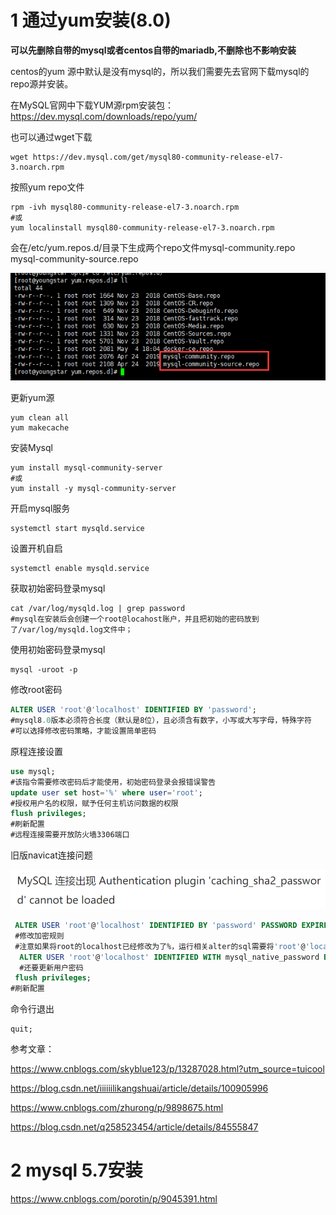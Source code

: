 # 1 通过yum安装(8.0)

**可以先删除自带的mysql或者centos自带的mariadb,不删除也不影响安装**

centos的yum 源中默认是没有mysql的，所以我们需要先去官网下载mysql的repo源并安装。

在MySQL官网中下载YUM源rpm安装包：https://dev.mysql.com/downloads/repo/yum/ 

也可以通过wget下载

```shell
wget https://dev.mysql.com/get/mysql80-community-release-el7-3.noarch.rpm
```

按照yum repo文件

```shell
rpm -ivh mysql80-community-release-el7-3.noarch.rpm
#或
yum localinstall mysql80-community-release-el7-3.noarch.rpm
```

会在/etc/yum.repos.d/目录下生成两个repo文件mysql-community.repo mysql-community-source.repo

![image-20210603211246565](MySql安装.assets/image-20210603211246565.png)

更新yum源

```shell
yum clean all
yum makecache
```

安装Mysql

```shell
yum install mysql-community-server
#或
yum install -y mysql-community-server
```

开启mysql服务

```shell
systemctl start mysqld.service
```

设置开机自启

```shell
systemctl enable mysqld.service
```

获取初始密码登录mysql

```shell
cat /var/log/mysqld.log | grep password
#mysql在安装后会创建一个root@locahost账户，并且把初始的密码放到了/var/log/mysqld.log文件中；
```

使用初始密码登录mysql

```shell
mysql -uroot -p
```

修改root密码

```sql
ALTER USER 'root'@'localhost' IDENTIFIED BY 'password';
#mysql8.0版本必须符合长度（默认是8位），且必须含有数字，小写或大写字母，特殊字符
#可以选择修改密码策略，才能设置简单密码
```

原程连接设置

```sql
use mysql;
#该指令需要修改密码后才能使用，初始密码登录会报错误警告
update user set host='%' where user='root';
#授权用户名的权限，赋予任何主机访问数据的权限
flush privileges;
#刷新配置
#远程连接需要开放防火墙3306端口
```

旧版navicat连接问题

![image-20210603212219784](MySql安装.assets/image-20210603212219784.png)

```sql
 ALTER USER 'root'@'localhost' IDENTIFIED BY 'password' PASSWORD EXPIRE NEVER;   
 #修改加密规则
 #注意如果将root的localhost已经修改为了%，运行相关alter的sql需要将'root'@'localhost' 改成对应的'root'@'%'
  ALTER USER 'root'@'localhost' IDENTIFIED WITH mysql_native_password BY 'password'; 
  #还要更新用户密码
 flush privileges;
#刷新配置
```

命令行退出

```
quit;
```

参考文章：

https://www.cnblogs.com/skyblue123/p/13287028.html?utm_source=tuicool

https://blog.csdn.net/iiiiiilikangshuai/article/details/100905996

https://www.cnblogs.com/zhurong/p/9898675.html

https://blog.csdn.net/q258523454/article/details/84555847

# 2 mysql 5.7安装

https://www.cnblogs.com/porotin/p/9045391.html

